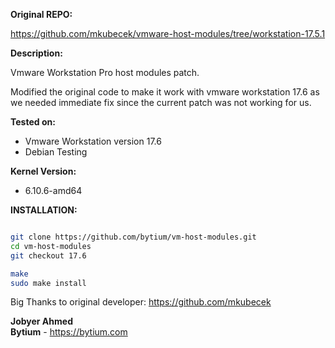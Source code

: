 **Original REPO:**

https://github.com/mkubecek/vmware-host-modules/tree/workstation-17.5.1

**Description:**

Vmware Workstation Pro host modules patch.

Modified the original code to make it work with vmware workstation 17.6 as we needed immediate fix since the current patch was not working for us.

**Tested on:**

- Vmware Workstation version 17.6
- Debian Testing

**Kernel Version:**
- 6.10.6-amd64

**INSTALLATION:**
```bash

git clone https://github.com/bytium/vm-host-modules.git
cd vm-host-modules
git checkout 17.6

make
sudo make install
```


Big Thanks to original developer: https://github.com/mkubecek 






**Jobyer Ahmed**\
**Bytium** - https://bytium.com

